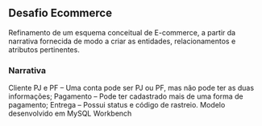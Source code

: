 
## Desafio Ecommerce

Refinamento de um esquema conceitual de E-commerce, a partir da narrativa fornecida de modo a criar as entidades, relacionamentos e atributos pertinentes.

### Narrativa

Cliente PJ e PF – Uma conta pode ser PJ ou PF, mas não pode ter as duas informações;
Pagamento – Pode ter cadastrado mais de uma forma de pagamento;
Entrega – Possui status e código de rastreio.
Modelo desenvolvido em MySQL Workbench
